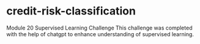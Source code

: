 # credit-risk-classification
Module 20 Supervised Learning Challenge
This challenge was completed with the help of chatgpt to enhance understanding of supervised learning.
